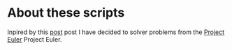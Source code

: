 # About these scripts

Inpired by this [post](https://blog.usejournal.com/consider-yourself-a-developer-you-should-solve-the-project-euler-problems-ed8d13397c9c) post I have decided to solver problems from the [Project Euler](https://projecteuler.net) Project Euler. 
